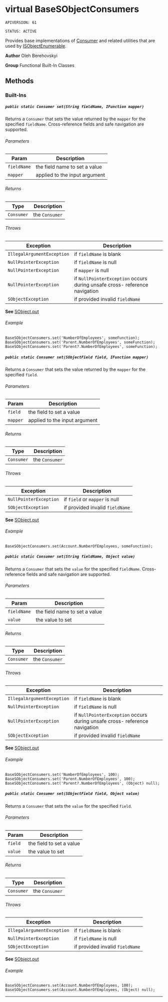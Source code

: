 # virtual BaseSObjectConsumers

`APIVERSION: 61`

`STATUS: ACTIVE`

Provides base implementations of [Consumer](/docs/Functional-Abstract-Classes/Consumer.md)
and related utilities that are used by [ISObjectEnumerable](/docs/Enumerables/ISObjectEnumerable.md).


**Author** Oleh Berehovskyi


**Group** Functional Built-In Classes

## Methods
### Built-Ins
##### `public static Consumer set(String fieldName, IFunction mapper)`

Returns a `Consumer` that sets the value returned by the `mapper` for the specified `fieldName`. Cross-reference fields and safe navigation are supported.

###### Parameters

|Param|Description|
|---|---|
|`fieldName`|the field name to set a value|
|`mapper`|applied to the input argument|

###### Returns

|Type|Description|
|---|---|
|`Consumer`|the `Consumer`|

###### Throws

|Exception|Description|
|---|---|
|`IllegalArgumentException`|if `fieldName` is blank|
|`NullPointerException`|if `fieldName` is null|
|`NullPointerException`|if `mapper` is null|
|`NullPointerException`|if `NullPointerException` occurs during unsafe cross- reference navigation|
|`SObjectException`|if provided invalid `fieldName`|


**See** [SObject.put](SObject.put)

###### Example
```apex
BaseSObjectConsumers.set('NumberOfEmployees', someFunction);
BaseSObjectConsumers.set('Parent.NumberOfEmployees', someFunction);
BaseSObjectConsumers.set('Parent?.NumberOfEmployees', someFunction);
```


##### `public static Consumer set(SObjectField field, IFunction mapper)`

Returns a `Consumer` that sets the value returned by the `mapper` for the specified `field`.

###### Parameters

|Param|Description|
|---|---|
|`field`|the field to set a value|
|`mapper`|applied to the input argument|

###### Returns

|Type|Description|
|---|---|
|`Consumer`|the `Consumer`|

###### Throws

|Exception|Description|
|---|---|
|`NullPointerException`|if `field` or `mapper` is null|
|`SObjectException`|if provided invalid `fieldName`|


**See** [SObject.put](SObject.put)

###### Example
```apex
BaseSObjectConsumers.set(Account.NumberOfEmployees, someFunction);
```


##### `public static Consumer set(String fieldName, Object value)`

Returns a `Consumer` that sets the `value` for the specified `fieldName`. Cross-reference fields and safe navigation are supported.

###### Parameters

|Param|Description|
|---|---|
|`fieldName`|the field name to set a value|
|`value`|the value to set|

###### Returns

|Type|Description|
|---|---|
|`Consumer`|the `Consumer`|

###### Throws

|Exception|Description|
|---|---|
|`IllegalArgumentException`|if `fieldName` is blank|
|`NullPointerException`|if `fieldName` is null|
|`NullPointerException`|if `NullPointerException` occurs during unsafe cross- reference navigation|
|`SObjectException`|if provided invalid `fieldName`|


**See** [SObject.put](SObject.put)

###### Example
```apex
BaseSObjectConsumers.set('NumberOfEmployees', 100);
BaseSObjectConsumers.set('Parent.NumberOfEmployees', 100);
BaseSObjectConsumers.set('Parent?.NumberOfEmployees', (Object) null);
```


##### `public static Consumer set(SObjectField field, Object value)`

Returns a `Consumer` that sets the `value` for the specified `field`.

###### Parameters

|Param|Description|
|---|---|
|`field`|the field to set a value|
|`value`|the value to set|

###### Returns

|Type|Description|
|---|---|
|`Consumer`|the `Consumer`|

###### Throws

|Exception|Description|
|---|---|
|`IllegalArgumentException`|if `fieldName` is blank|
|`NullPointerException`|if `fieldName` is null|
|`SObjectException`|if provided invalid `fieldName`|


**See** [SObject.put](SObject.put)

###### Example
```apex
BaseSObjectConsumers.set(Account.NumberOfEmployees, 100);
BaseSObjectConsumers.set(Account.NumberOfEmployees, (Object) null);
```


---
